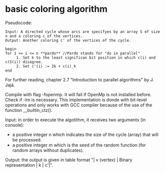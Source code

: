 # basic coloring algorithm

Pseudocode: 

	Input: A directed cycle whose arcs are specifyes by an array S of size n and a coloring c of the vertices.
	Output: Another coloring c' of the vertices of the cycle. 
	
	begin
	for 1 <= i <= n **pardo** //Pardo stands for "do in parallel"
		 1. Set k to the least significan bit position in which c(i) and c(S(i)) disagree.
		 2. Set c'(i) := 2k + c(i)_k
	end


For further reading, chapter 2.7 "Introduction to parallel algorithms" by J. Jajá. 


Compile with flag -fopenmp. It will fail if OpenMp is not installed before. Check if -lm is necessary. 
This implementation is donde with bit-level operations and only works with GCC compiler because of the use of the function __builtin_ctz().  

Input: in order to execute the algotithm, it receives two arguments (in console):
- a positive integer n which indicates the size of the cycle (array) that will be processed.
- a positive integer m which is the seed of the random function (for random arrays without duplicates). 

Output: the output is given in table format "| v (vertex) | Binary representation | k | c'|". 
